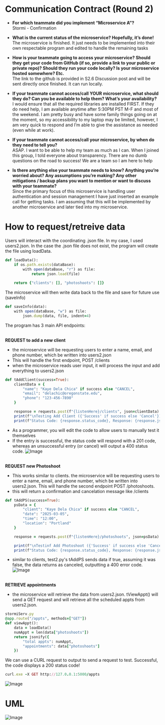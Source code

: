 # Communication Contract (Round 2)
- **For which teammate did you implement “Microservice A”?**
<br />Stormi - Confirmation

- **What is the current status of the microservice? Hopefully, it’s done!**
<br />The microservice is finished. It just needs to be implemented into their own respectable program and edited to handle the remaining tasks

- **How is your teammate going to access your microservice? Should they get your code from GitHub (if so, provide a link to your public or private repo)? Should they run your code locally? Is your microservice hosted somewhere? Etc.**
<br />The link to the github is provided in S2.6 Discussion post and will be sent directly once finished. It can run locally.

- **If your teammate cannot access/call YOUR microservice, what should they do? Can you be available to help them? What’s your availability?**
<br />I would ensure that all the required libraries are installed FIRST. If they do need help, I am available anytime after 5:30PM PST M-F and most of the weekend. I am pretty busy and have some family things going on at the moment, so my accessibility to my laptop may be limited, however, I am very quick to respond and I’m able to give the assistance as needed (even while at work). 

- **If your teammate cannot access/call your microservice, by when do they need to tell you?**
<br />ASAP. I want to be able to help my team as much as I can. When I joined this group, I told everyone about transparency. There are no dumb questions on the road to success! We are a team so I am here to help

- **Is there anything else your teammate needs to know? Anything you’re worried about? Any assumptions you’re making? Any other mitigations / backup plans you want to mention or want to discuss with your teammate?**
<br />Since the primary focus of this microservice is handling user authentication and session management I have just inserted an example call for getting tasks. I am assuming that this will be implemented by another microservice and later tied into my microservice.

# How to request/retreive data
Users will interact with the coordinating .json file. In my case, I used users2.json. In the case the .json file does not exist, the program will create the file using loadData.
```ruby
def loadData():
    if os.path.exists(dataBase):
        with open(dataBase, "r") as file:
            return json.load(file)
        
    return {"clients": [], "photoshoots": []}
```
The microservice will then write data back to the file and save for future use (saveInfo)

```ruby
def saveInfo(data):
    with open(dataBase, "w") as file:
        json.dump(data, file, indent=4)
```

The program has 3 main API endpoints: 

<br />**REQUEST to add a new client**
<br /> 
- the microservice will be requesting users to enter a name, email, and phone number, which be written into users2.json
- This will handle the first endpoint, POST /clients
- when the microservice reads user input, it will process the input and add everything to users2.json
```ruby
def tAddClient(success=True):
    clientData = {
        "name": "Kaye Dela Chica" if success else "CANCEL",
        "email": "delachic@oregonstate.edu",
        "phone": "123-456-7890"
    }

    response = requests.post(f"{listenHere}/clients", json=clientData)
    print(f"\nTesting Add Client ({'Success' if success else 'Cancel'}):", response.json())
    print(f"Status Code: {response.status_code}, Response: {response.json()}")
```
- As a programmer, you will edit the code to allow users to manually test it themselves
- If the entry is successful, the status code will respond with a 201 code, whereas an unsuccessful entry (or cancel) will output a 400 status code. 
![Image](https://github.com/user-attachments/assets/c5e85da2-0153-44ef-b919-ff80009d4b5b)

<br />**REQUEST new Photoshoot**
<br /> 
- This works similar to clients. the microservice will be requesting users to enter a name, email, and phone number, which be written into users2.json. This will handle the second endpoint POST /photoshoots.
- this will return a confirmation and cancelation message like /clients
```ruby
def tAddPS(success=True):
    psData = {
        "client": "Kaye Dela Chica" if success else "CANCEL",
        "date": "2025-03-05",
        "time": "12:00",
        "location": "Portland"
    }

    response = requests.post(f"{listenHere}/photoshoots", json=psData)

    print(f"\nTestinf Add Photoshoot ({'Success' if success else 'Cancel'}):", response.json())
    print(f"Status Code: {response.status_code}, Response: {response.json()}")
```
- similar to clients, test2.py's tAddPS sends data if true, assuming it was false, the data returns as canceled, outputting a 400 error code. 
![Image](https://github.com/user-attachments/assets/66bc100f-c3a1-4d27-9f33-7dc0754af3e5)

<br />**RETRIEVE appointments**
<br />
- the microservice will retrieve the data from users2.json. tViewAppt() will send a GET request and will retrieve all the scheduled appts from users2.json.
```ruby
stormiServ.py
@app.route("/appts", methods=["GET"])
def viewAppt():
    data = loadData()
    numAppt = len(data["photoshoots"])
    return jsonify({
        "total appts": numAppt,
        "appointments": data["photoshoots"]
    })
```
We can use a CURL request to output to send a request to test. Successful, the code displays a 200 status code!  
```ruby
curl.exe -X GET http://127.0.0.1:5000/appts
```
![Image](https://github.com/user-attachments/assets/84768ec3-44f9-4c01-9beb-bdea52b1bd75)

# UML
![Image](https://github.com/user-attachments/assets/8bbd16d7-9ab8-4b10-9baf-a7c7635fc1bb)

